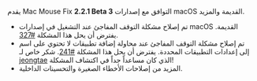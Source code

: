 يقدم Mac Mouse Fix __2.2.1 Beta 3__ التوافق مع إصدارات macOS القديمة والمزيد.

- تم إصلاح مشكلة التوقف المفاجئ عند التشغيل في إصدارات macOS القديمة. يفترض أن يحل هذا المشكلة [#327](https://github.com/noah-nuebling/mac-mouse-fix/issues/327).
- تم إصلاح مشكلة التوقف المفاجئ عند محاولة إضافة تطبيقات لا تحتوي على اسم إلى إعدادات التطبيقات المحددة. يفترض أن يحل هذا المشكلة [#241](https://github.com/noah-nuebling/mac-mouse-fix/issues/241). شكر خاص لـ [jeongtae](https://github.com/jeongtae) الذي كان مساعداً جداً في اكتشاف المشكلة!
- المزيد من إصلاحات الأخطاء الصغيرة والتحسينات الداخلية.